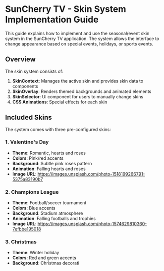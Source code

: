 # SunCherry TV - Skin System Implementation Guide

This guide explains how to implement and use the seasonal/event skin system in the SunCherry TV application. The system allows the interface to change appearance based on special events, holidays, or sports events.

## Overview

The skin system consists of:

1. **SkinContext**: Manages the active skin and provides skin data to components
2. **SkinOverlay**: Renders themed backgrounds and animated elements
3. **SkinSelector**: UI component for users to manually change skins
4. **CSS Animations**: Special effects for each skin

## Included Skins

The system comes with three pre-configured skins:

### 1. Valentine's Day
- **Theme**: Romantic, hearts and roses
- **Colors**: Pink/red accents
- **Background**: Subtle pink roses pattern
- **Animation**: Falling hearts and roses
- **Image URL**: https://images.unsplash.com/photo-1518199266791-5375a83190b7

### 2. Champions League
- **Theme**: Football/soccer tournament
- **Colors**: Blue accents
- **Background**: Stadium atmosphere
- **Animation**: Falling footballs and trophies
- **Image URL**: https://images.unsplash.com/photo-1574629810360-7efbbe195018

### 3. Christmas
- **Theme**: Winter holiday
- **Colors**: Red and green accents
- **Background**: Christmas decorati